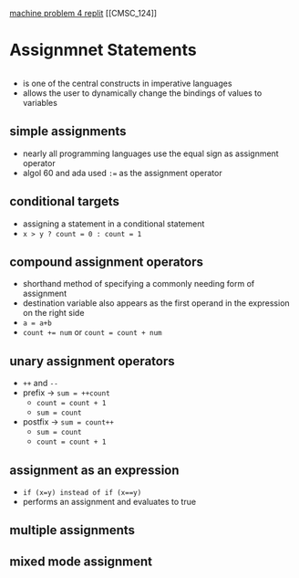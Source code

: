 [machine problem 4 replit](https://replit.com/@sycasec/delCastillo-MP4?v=1)
[[CMSC_124]]
# Assignmnet Statements

```toc
```

- is one of the central constructs in imperative languages
- allows the user to dynamically change the bindings of values to variables

## simple assignments
- nearly all programming languages use the equal sign as assignment operator
- algol 60 and ada used `:=` as the assignment operator

## conditional targets
- assigning a statement in a conditional statement
- `x > y ? count = 0 : count = 1`

## compound assignment operators
- shorthand method of specifying a commonly needing form of assignment
- destination variable also appears as the first operand in the expression on the right side
- `a = a+b`
- `count += num` or `count = count + num`

## unary assignment operators
- `++`  and `--`
- prefix -> `sum = ++count`
	- `count = count + 1`
	- `sum = count`
- postfix -> `sum = count++`
	- `sum = count`
	- `count = count + 1`


## assignment as an expression
- `if (x=y) instead of if (x==y)`
- performs an assignment and evaluates to true
## multiple assignments

## mixed mode assignment
